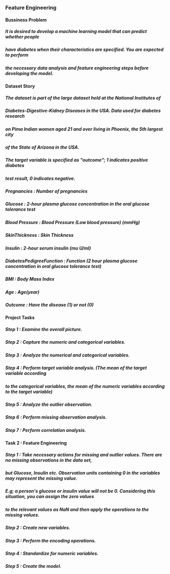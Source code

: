 ### Feature Engineering

#### Bussiness Problem

##### It is desired to develop a machine learning model that can predict whether people
##### have diabetes when their characteristics are specified. You are expected to perform
##### the necessary data analysis and feature engineering steps before developing the model.

#### Dataset Story

##### The dataset is part of the large dataset held at the National Institutes of
##### Diabetes-Digestive-Kidney Diseases in the USA. Data used for diabetes research
##### on Pima Indian women aged 21 and over living in Phoenix, the 5th largest city
##### of the State of Arizona in the USA.
##### The target variable is specified as "outcome"; 1 indicates positive diabetes
##### test result, 0 indicates negative.

##### Pregnancies : Number of pregnancies
##### Glucose : 2-hour plasma glucose concentration in the oral glucose tolerance test
##### Blood Pressure : Blood Pressure (Low blood pressure) (mmHg)
##### SkinThickness : Skin Thickness
##### Insulin : 2-hour serum insulin (mu U/ml)
##### DiabetesPedigreeFunction : Function (2 hour plasma glucose concentration in oral glucose tolerance test)
##### BMI : Body Mass Index
##### Age : Age(year)
##### Outcome : Have the disease (1) or not (0)

#### Project Tasks

##### Step 1 : Examine the overall picture.
##### Step 2 : Capture the numeric and categorical variables.
##### Step 3 :  Analyze the numerical and categorical variables.
##### Step 4 : Perform target variable analysis. (The mean of the target variable according
##### to the categorical variables, the mean of the numeric variables according to the target variable)
##### Step 5 : Analyze the outlier observation.
##### Step 6 : Perform missing observation analysis.
##### Step 7 : Perform correlation analysis.

#### Task 2 : Feature Engineering

##### Step 1 : Take necessary actions for missing and outlier values. There are no missing observations in the data set,
##### but Glucose, Insulin etc. Observation units containing 0 in the variables may represent the missing value.
##### E.g; a person's glucose or insulin value will not be 0. Considering this situation, you can assign the zero values
##### to the relevant values as NaN and then apply the operations to the missing values.
##### Step 2 : Create new variables.
##### Step 3 : Perform the encoding operations.
##### Step 4 : Standardize for numeric variables.
##### Step 5 : Create the model.
